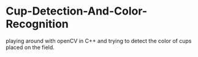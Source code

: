# Cup-Detection-And-Color-Recognition
playing around with openCV in C++ and trying to detect the color of cups placed on the field.
